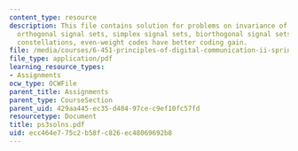 ```yaml
---
content_type: resource
description: This file contains solution for problems on invariance of coding gain,
  orthogonal signal sets, simplex signal sets, biorthogonal signal sets, small nonbinary
  constellations, even-weight codes have better coding gain.
file: /media/courses/6-451-principles-of-digital-communication-ii-spring-2005/ecc464e775c2b58fc826ec48069692b8_ps3solns.pdf
file_type: application/pdf
learning_resource_types:
- Assignments
ocw_type: OCWFile
parent_title: Assignments
parent_type: CourseSection
parent_uid: 429aa445-ec35-d484-97ce-c9ef10fc57fd
resourcetype: Document
title: ps3solns.pdf
uid: ecc464e7-75c2-b58f-c826-ec48069692b8
---
```

